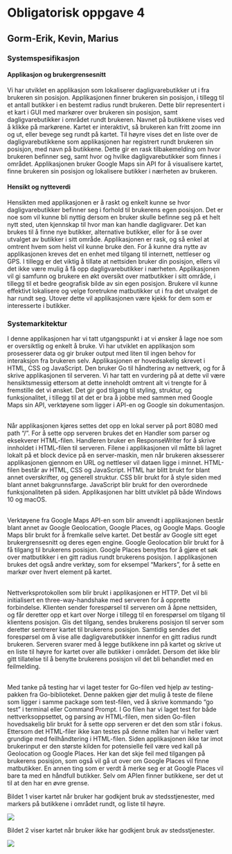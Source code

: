 <h1>      Obligatorisk oppgave 4 </h1>
<h2>      Gorm-Erik, Kevin, Marius </h2>

<h3> Systemspesifikasjon </h3>
<h4>Applikasjon og brukergrensesnitt</h4>
<p>Vi har utviklet en applikasjon som lokaliserer dagligvarebutikker ut i fra brukeren sin posisjon.
Applikasjonen finner brukeren sin posisjon, i tillegg til et antall butikker i en bestemt radius rundt brukeren. 
Dette blir representert i et kart i GUI med markører over brukeren sin posisjon, samt dagligvarebutikker i området rundt brukeren.
Navnet på butikkene vises ved å klikke på markørene. 
Kartet er interaktivt, så brukeren kan fritt zoome inn og ut, eller bevege seg rundt på kartet. 
Til høyre vises det en liste over de dagligvarebutikkene som applikasjonen har registrert rundt brukeren sin posisjon, med navn på butikkene. 
Dette gir en rask tilbakemelding om hvor brukeren befinner seg, samt hvor og hvilke dagligvarebutikker som finnes i området. 
Applikasjonen bruker Google Maps sin API for å visualisere kartet, finne brukeren sin posisjon og lokalisere butikker i nærheten av brukeren.
</p>

  
  
<h4> Hensikt og nytteverdi </h4>
<p> Hensikten med applikasjonen er å raskt og enkelt kunne se hvor dagligvarebutikker befinner seg i forhold til brukerens egen posisjon. 
Det er noe som vil kunne bli nyttig dersom en bruker skulle befinne seg på et helt nytt sted, uten kjennskap til hvor man kan handle dagligvarer. 
Det kan brukes til å finne nye butikker, alternative butikker, eller for å se over utvalget av butikker i sitt område. 
Applikasjonen er rask, og så enkel at omtrent hvem som helst vil kunne bruke den. 
For å kunne dra nytte av applikasjonen kreves det en enhet med tilgang til internett, nettleser og GPS. 
I tillegg er det viktig å tillate at nettsiden bruker din posisjon, ellers vil det ikke være mulig å få opp dagligvarebutikker i nærheten. 
Applikasjonen vil gi samfunn og brukere en økt oversikt over matbutikker i sitt område, i tillegg til et bedre geografisk bilde av sin egen posisjon. 
Brukere vil kunne effektivt lokalisere og velge foretrukne matbutikker ut i fra det utvalget de har rundt seg. 
Utover dette vil applikasjonen være kjekk for dem som er interesserte i butikker.
</p>

<h3>Systemarkitektur</h3>
<p>I denne applikasjonen har vi tatt utgangspunkt i at vi ønsker å lage noe som er oversiktlig og enkelt å bruke. Vi har utviklet en applikasjon som prosesserer data og gir bruker output med liten til ingen behov for interaksjon fra brukeren selv. 
Applikasjonen er hovedsakelig skrevet i HTML, CSS og JavaScript. Den bruker Go til håndtering av nettverk, og for å skrive applikasjonen til serveren. Vi har tatt en vurdering på at dette vil være hensiktsmessig ettersom at dette inneholdt omtrent alt vi trengte for å fremstille det vi ønsket. Det gir god tilgang til styling, struktur, og funksjonalitet, i tillegg til at det er bra å jobbe med sammen med Google Maps sin API, verktøyene som ligger i API-en og Google sin dokumentasjon.


<br> Når  applikasjonen kjøres settes det opp en lokal server på port 8080 med path “/”. For å sette opp serveren brukes det en Handler som parser og eksekverer HTML-filen. Handleren bruker en ResponseWriter for å skrive innholdet i HTML-filen til serveren. 
Filene i applikasjonen vil måtte bli lagret lokalt på et block device på en server-maskin, men når brukeren aksesserer applikasjonen gjennom en URL og nettleser vil dataen ligge i minnet.
HTML-filen består av HTML, CSS og JavaScript. HTML har blitt brukt for blant annet overskrifter, og generell struktur. CSS blir brukt for å style siden med blant annet bakgrunnsfarge.
JavaScript blir brukt for den overordnede funksjonaliteten på siden. Applikasjonen har blitt utviklet på både Windows 10 og macOS.
 

<br> Verktøyene fra Google Maps API-en som blir anvendt i applikasjonen består blant annet av Google Geolocation, Google Places, og Google Maps.
Google Maps blir brukt for å fremkalle selve kartet. Det består av Google sitt eget brukergrensesnitt og deres egen engine. Google Geolocation blir brukt for å få tilgang til brukerens posisjon. Google Places benyttes for å gjøre et søk over matbutikker i en gitt radius rundt brukerens posisjon.
I applikasjonen brukes det også andre verktøy, som for eksempel “Markers”, for å sette en markør over hvert element på kartet.

<br> Nettverksprotokollen som blir brukt i applikasjonen er HTTP. Det vil bli initialisert en three-way-handshake med serveren for å opprette forbindelse. Klienten sender forespørsel til serveren om å åpne nettsiden, og får deretter opp et kart over Norge i tillegg til en forespørsel om tilgang til klientens posisjon. Gis det tilgang, sendes brukerens posisjon til server som deretter sentrerer kartet til brukerens posisjon. Samtidig sendes det forespørsel om å vise alle dagligvarebutikker innenfor en gitt radius rundt brukeren. Serveren svarer med å legge butikkene inn på kartet og skrive ut en liste til høyre for kartet over alle butikker i området. 
Dersom det ikke blir gitt tillatelse til å benytte brukerens posisjon vil det bli behandlet med en feilmelding.


<br> Med tanke på testing har vi laget tester for Go-filen ved hjelp av testing-pakken fra Go-biblioteket. Denne pakken gjør det mulig å teste de filene som ligger i samme package som test-filen, ved å skrive kommando “go test” i terminal eller Command Prompt. I Go filen har vi laget test for både nettverksoppsettet, og parsing av HTML-filen, men siden Go-filen hovedsakelig blir brukt for å sette opp serveren er det den som står i fokus. Ettersom det HTML-filer ikke kan testes på denne måten har vi heller vært grundige med feilhåndtering i HTML-filen. Siden applikasjonen ikke tar imot brukerinput er den største kilden for potensielle feil være ved kall på Geolocation og Google Places.
Her kan det skje feil med tilgangen på brukerens posisjon, som også vil gå ut over om Google Places vil finne matbutikker. En annen ting som er verdt å merke seg er at Google Places vil bare ta med en håndfull butikker. Selv om APIen finner butikkene, ser det ut til at den har en øvre grense. </p>


<p>Bildet 1 viser kartet når bruker har godkjent bruk av stedsstjenester, med markers på butikkene i området rundt, og liste til høyre.</p>
<img src="https://github.com/gormaar/Feil-Bruker/tree/master/Oblig4/bilder/bilde1.png">
<p> Bildet 2 viser kartet når bruker ikke har godkjent bruk av stedsstjenester.</p>
<img src="https://github.com/gormaar/Feil-Bruker/tree/master/Oblig4/bilder/bilde2.png">
